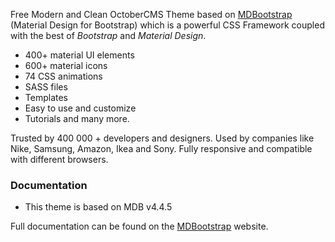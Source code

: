 Free Modern and Clean OctoberCMS Theme based on [MDBootstrap](https://mdbootstrap.com/material-design-for-bootstrap/?utm_ref_id=22105) (Material Design for Bootstrap) which is a powerful CSS Framework coupled with the best of *Bootstrap* and *Material Design*. 

- 400+ material UI elements
- 600+ material icons 
- 74 CSS animations
- SASS files
- Templates
- Easy to use and customize
- Tutorials and many more.

Trusted by 400 000 + developers and designers. Used by companies like Nike, Samsung, Amazon, Ikea and Sony. Fully responsive and compatible with different browsers.

### Documentation

* This theme is based on MDB v4.4.5

Full documentation can be found on the [MDBootstrap](https://mdbootstrap.com/legacy/jquery/4.4.5/?utm_ref_id=22105) website.
